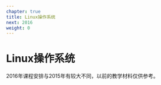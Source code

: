 ```yaml
---
chapter: true
title: Linux操作系统
next: 2016
weight: 0
---
```


# Linux操作系统

2016年课程安排与2015年有较大不同，以前的教学材料仅供参考。
